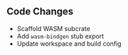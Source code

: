 ## Code Changes

- Scaffold WASM subcrate
- Add `wasm-bindgen` stub export
- Update workspace and build config

